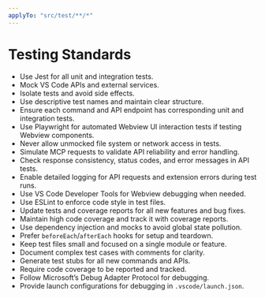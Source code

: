 ```yaml
---
applyTo: "src/test/**/*"
---
```

# Testing Standards

- Use Jest for all unit and integration tests.
- Mock VS Code APIs and external services.
- Isolate tests and avoid side effects.
- Use descriptive test names and maintain clear structure.
- Ensure each command and API endpoint has corresponding unit and integration tests.
- Use Playwright for automated Webview UI interaction tests if testing Webview components.
- Never allow unmocked file system or network access in tests.
- Simulate MCP requests to validate API reliability and error handling.
- Check response consistency, status codes, and error messages in API tests.
- Enable detailed logging for API requests and extension errors during test runs.
- Use VS Code Developer Tools for Webview debugging when needed.
- Use ESLint to enforce code style in test files.
- Update tests and coverage reports for all new features and bug fixes.
- Maintain high code coverage and track it with coverage reports.
- Use dependency injection and mocks to avoid global state pollution.
- Prefer `beforeEach`/`afterEach` hooks for setup and teardown.
- Keep test files small and focused on a single module or feature.
- Document complex test cases with comments for clarity.
- Generate test stubs for all new commands and APIs.
- Require code coverage to be reported and tracked.
- Follow Microsoft’s Debug Adapter Protocol for debugging.
- Provide launch configurations for debugging in `.vscode/launch.json`.